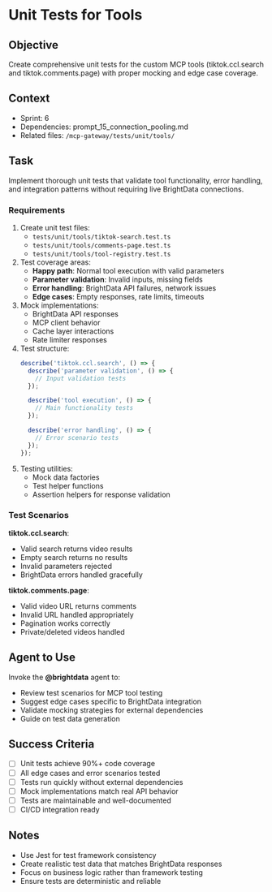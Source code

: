 # Unit Tests for Tools

## Objective

Create comprehensive unit tests for the custom MCP tools (tiktok.ccl.search and tiktok.comments.page) with proper mocking and edge case coverage.

## Context

- Sprint: 6
- Dependencies: prompt_15_connection_pooling.md
- Related files: `/mcp-gateway/tests/unit/tools/`

## Task

Implement thorough unit tests that validate tool functionality, error handling, and integration patterns without requiring live BrightData connections.

### Requirements

1. Create unit test files:
   - `tests/unit/tools/tiktok-search.test.ts`
   - `tests/unit/tools/comments-page.test.ts`
   - `tests/unit/tools/tool-registry.test.ts`
2. Test coverage areas:
   - **Happy path**: Normal tool execution with valid parameters
   - **Parameter validation**: Invalid inputs, missing fields
   - **Error handling**: BrightData API failures, network issues
   - **Edge cases**: Empty responses, rate limits, timeouts
3. Mock implementations:
   - BrightData API responses
   - MCP client behavior
   - Cache layer interactions
   - Rate limiter responses
4. Test structure:
   ```typescript
   describe('tiktok.ccl.search', () => {
     describe('parameter validation', () => {
       // Input validation tests
     });

     describe('tool execution', () => {
       // Main functionality tests
     });

     describe('error handling', () => {
       // Error scenario tests
     });
   });
   ```
5. Testing utilities:
   - Mock data factories
   - Test helper functions
   - Assertion helpers for response validation

### Test Scenarios

**tiktok.ccl.search**:

- Valid search returns video results
- Empty search returns no results
- Invalid parameters rejected
- BrightData errors handled gracefully

**tiktok.comments.page**:

- Valid video URL returns comments
- Invalid URL handled appropriately
- Pagination works correctly
- Private/deleted videos handled

## Agent to Use

Invoke the **@brightdata** agent to:

- Review test scenarios for MCP tool testing
- Suggest edge cases specific to BrightData integration
- Validate mocking strategies for external dependencies
- Guide on test data generation

## Success Criteria

- [ ] Unit tests achieve 90%+ code coverage
- [ ] All edge cases and error scenarios tested
- [ ] Tests run quickly without external dependencies
- [ ] Mock implementations match real API behavior
- [ ] Tests are maintainable and well-documented
- [ ] CI/CD integration ready

## Notes

- Use Jest for test framework consistency
- Create realistic test data that matches BrightData responses
- Focus on business logic rather than framework testing
- Ensure tests are deterministic and reliable
